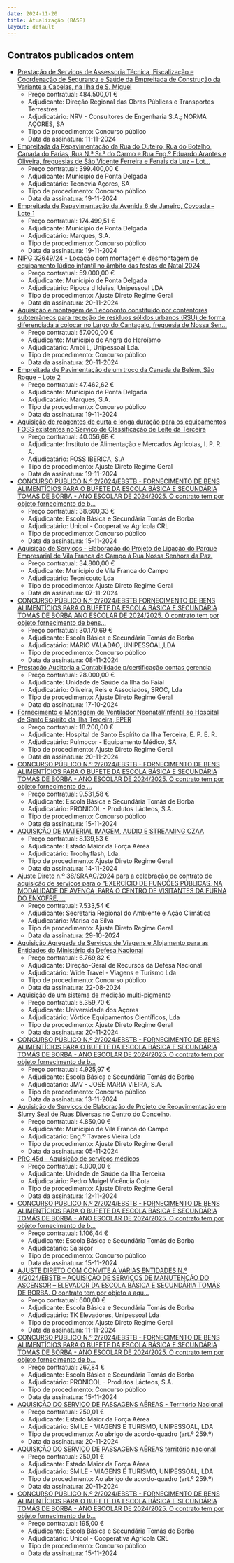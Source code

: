 ```yaml
---
date: 2024-11-20
title: Atualização (BASE)
layout: default
---
```

## Contratos publicados ontem

* [Prestação de Serviços de Assessoria Técnica, Fiscalização e Coordenação de Segurança e Saúde da Empreitada de Construção da Variante a Capelas, na Ilha de S. Miguel](https://www.base.gov.pt/Base4/pt/detalhe/?type=contratos&id=11034173)
  * Preço contratual: 484.500,01 €
  * Adjudicante: Direção Regional das Obras Públicas e Transportes Terrestres
  * Adjudicatário: NRV - Consultores de Engenharia S.A.; NORMA AÇORES, SA
  * Tipo de procedimento: Concurso público
  * Data da assinatura: 11-11-2024
* [Empreitada da Repavimentação da Rua do Outeiro, Rua do Botelho, Canada do Farias, Rua N.ª Sr.ª do Carmo e Rua Eng.º Eduardo Arantes e Oliveira, freguesias de São Vicente Ferreira e Fenais da Luz – Lot...](https://www.base.gov.pt/Base4/pt/detalhe/?type=contratos&id=11034395)
  * Preço contratual: 399.400,00 €
  * Adjudicante: Município de Ponta Delgada
  * Adjudicatário: Tecnovia Açores, SA
  * Tipo de procedimento: Concurso público
  * Data da assinatura: 19-11-2024
* [Empreitada de Repavimentação da Avenida 6 de Janeiro, Covoada – Lote 1](https://www.base.gov.pt/Base4/pt/detalhe/?type=contratos&id=11034359)
  * Preço contratual: 174.499,51 €
  * Adjudicante: Município de Ponta Delgada
  * Adjudicatário: Marques, S.A.
  * Tipo de procedimento: Concurso público
  * Data da assinatura: 19-11-2024
* [NIPG 32649/24 - Locação com montagem e desmontagem de equipamento lúdico infantil no âmbito das festas de Natal 2024](https://www.base.gov.pt/Base4/pt/detalhe/?type=contratos&id=11035904)
  * Preço contratual: 59.000,00 €
  * Adjudicante: Município de Ponta Delgada
  * Adjudicatário: Pipoca d'Ideias, Unipessoal LDA
  * Tipo de procedimento: Ajuste Direto Regime Geral
  * Data da assinatura: 20-11-2024
* [Aquisição e montagem de 1 ecoponto constituído por contentores subterrâneos para receção de resíduos sólidos urbanos (RSU) de forma diferenciada a colocar no Largo do Cantagalo, freguesia de Nossa Sen...](https://www.base.gov.pt/Base4/pt/detalhe/?type=contratos&id=11035619)
  * Preço contratual: 57.000,00 €
  * Adjudicante: Município de Angra do Heroísmo
  * Adjudicatário: Ambi L, Unipessoal Lda.
  * Tipo de procedimento: Concurso público
  * Data da assinatura: 20-11-2024
* [Empreitada de Pavimentação de um troço da Canada de Belém, São Roque – Lote 2](https://www.base.gov.pt/Base4/pt/detalhe/?type=contratos&id=11034378)
  * Preço contratual: 47.462,62 €
  * Adjudicante: Município de Ponta Delgada
  * Adjudicatário: Marques, S.A.
  * Tipo de procedimento: Concurso público
  * Data da assinatura: 19-11-2024
* [Aquisição de reagentes de curta e longa duração para os equipamentos FOSS existentes no Serviço de Classificação de Leite da Terceira](https://www.base.gov.pt/Base4/pt/detalhe/?type=contratos&id=11034131)
  * Preço contratual: 40.056,68 €
  * Adjudicante: Instituto de Alimentação e Mercados Agrícolas, I. P. R. A.
  * Adjudicatário: FOSS IBERICA, S.A
  * Tipo de procedimento: Ajuste Direto Regime Geral
  * Data da assinatura: 19-11-2024
* [CONCURSO PÚBLICO N.º 2/2024/EBSTB - FORNECIMENTO DE BENS ALIMENTÍCIOS PARA O BUFETE DA ESCOLA BÁSICA E SECUNDÁRIA TOMÁS DE BORBA - ANO ESCOLAR DE 2024/2025. O contrato tem por objeto fornecimento de b...](https://www.base.gov.pt/Base4/pt/detalhe/?type=contratos&id=11036084)
  * Preço contratual: 38.600,33 €
  * Adjudicante: Escola Básica e Secundária Tomás de Borba
  * Adjudicatário: Unicol - Cooperativa Agrícola CRL
  * Tipo de procedimento: Concurso público
  * Data da assinatura: 15-11-2024
* [Aquisição de Serviços - Elaboração do Projeto de Ligação do Parque Empresarial de Vila Franca do Campo à Rua Nossa Senhora da Paz.](https://www.base.gov.pt/Base4/pt/detalhe/?type=contratos&id=11034842)
  * Preço contratual: 34.800,00 €
  * Adjudicante: Município de Vila Franca do Campo
  * Adjudicatário: Tecnicouto Lda
  * Tipo de procedimento: Ajuste Direto Regime Geral
  * Data da assinatura: 07-11-2024
* [CONCURSO PÚBLICO N.º 2/2024/EBSTB FORNECIMENTO DE BENS ALIMENTÍCIOS PARA O BUFETE  DA ESCOLA BÁSICA E SECUNDÁRIA TOMÁS DE BORBA ANO ESCOLAR DE 2024/2025. O contrato tem por objeto fornecimento de bens...](https://www.base.gov.pt/Base4/pt/detalhe/?type=contratos&id=11036009)
  * Preço contratual: 30.170,69 €
  * Adjudicante: Escola Básica e Secundária Tomás de Borba
  * Adjudicatário: MARIO VALADAO, UNIPESSOAL,LDA
  * Tipo de procedimento: Concurso público
  * Data da assinatura: 08-11-2024
* [Prestação Auditoria a Contabilidade p/certificação contas gerencia](https://www.base.gov.pt/Base4/pt/detalhe/?type=contratos&id=11035578)
  * Preço contratual: 28.000,00 €
  * Adjudicante: Unidade de Saúde da Ilha do Faial
  * Adjudicatário: Oliveira, Reis e Associados, SROC, Lda
  * Tipo de procedimento: Ajuste Direto Regime Geral
  * Data da assinatura: 17-10-2024
* [Fornecimento e Montagem de Ventilador Neonatal/Infantil ao Hospital de Santo Espírito da Ilha Terceira, EPER](https://www.base.gov.pt/Base4/pt/detalhe/?type=contratos&id=11035818)
  * Preço contratual: 18.200,00 €
  * Adjudicante: Hospital de Santo Espírito da Ilha Terceira, E. P. E. R.
  * Adjudicatário: Pulmocor - Equipamento Médico, SA
  * Tipo de procedimento: Ajuste Direto Regime Geral
  * Data da assinatura: 20-11-2024
* [CONCURSO PÚBLICO N.º 2/2024/EBSTB - FORNECIMENTO DE BENS ALIMENTÍCIOS PARA O BUFETE  DA ESCOLA BÁSICA E SECUNDÁRIA TOMÁS DE BORBA - ANO ESCOLAR DE 2024/2025. O contrato tem por objeto fornecimento de ...](https://www.base.gov.pt/Base4/pt/detalhe/?type=contratos&id=11035940)
  * Preço contratual: 9.531,58 €
  * Adjudicante: Escola Básica e Secundária Tomás de Borba
  * Adjudicatário: PRONICOL - Produtos Lácteos, S.A.
  * Tipo de procedimento: Concurso público
  * Data da assinatura: 15-11-2024
* [AQUISIÇÃO DE MATERIAL IMAGEM, AUDIO E STREAMING CZAA](https://www.base.gov.pt/Base4/pt/detalhe/?type=contratos&id=11034031)
  * Preço contratual: 8.139,53 €
  * Adjudicante: Estado Maior da Força Aérea
  * Adjudicatário: Trophyflash, Lda.
  * Tipo de procedimento: Ajuste Direto Regime Geral
  * Data da assinatura: 14-11-2024
* [Ajuste Direto n.º 38/SRAAC/2024 para a celebração de contrato de aquisição de serviços para o “EXERCÍCIO DE FUNÇÕES PÚBLICAS, NA MODALIDADE DE AVENÇA, PARA O CENTRO DE VISITANTES DA FURNA DO ENXOFRE, ...](https://www.base.gov.pt/Base4/pt/detalhe/?type=contratos&id=11034705)
  * Preço contratual: 7.533,54 €
  * Adjudicante: Secretaria Regional do Ambiente e Ação Climática
  * Adjudicatário: Marisa da Silva
  * Tipo de procedimento: Ajuste Direto Regime Geral
  * Data da assinatura: 29-10-2024
* [Aquisição Agregada de Serviços de Viagens e Alojamento para as Entidades do Ministério da Defesa Nacional](https://www.base.gov.pt/Base4/pt/detalhe/?type=contratos&id=11035668)
  * Preço contratual: 6.769,82 €
  * Adjudicante: Direção-Geral de Recursos da Defesa Nacional
  * Adjudicatário: Wide Travel - Viagens e Turismo Lda
  * Tipo de procedimento: Concurso público
  * Data da assinatura: 22-08-2024
* [Aquisição de um sistema de medição multi-pigmento](https://www.base.gov.pt/Base4/pt/detalhe/?type=contratos&id=11034942)
  * Preço contratual: 5.359,70 €
  * Adjudicante: Universidade dos Açores
  * Adjudicatário: Vórtice Equipamentos Científicos, Lda
  * Tipo de procedimento: Ajuste Direto Regime Geral
  * Data da assinatura: 20-11-2024
* [CONCURSO PÚBLICO N.º 2/2024/EBSTB - FORNECIMENTO DE BENS ALIMENTÍCIOS PARA O BUFETE DA ESCOLA BÁSICA E SECUNDÁRIA TOMÁS DE BORBA - ANO ESCOLAR DE 2024/2025. O contrato tem por objeto fornecimento de b...](https://www.base.gov.pt/Base4/pt/detalhe/?type=contratos&id=11036221)
  * Preço contratual: 4.925,97 €
  * Adjudicante: Escola Básica e Secundária Tomás de Borba
  * Adjudicatário: JMV - JOSÉ MARIA VIEIRA, S.A.
  * Tipo de procedimento: Concurso público
  * Data da assinatura: 13-11-2024
* [Aquisição de Serviços de Elaboração de Projeto de Repavimentação em Slurry Seal de Ruas Diversas no Centro do Concelho.](https://www.base.gov.pt/Base4/pt/detalhe/?type=contratos&id=11034757)
  * Preço contratual: 4.850,00 €
  * Adjudicante: Município de Vila Franca do Campo
  * Adjudicatário: Eng.º Tavares Vieira Lda
  * Tipo de procedimento: Ajuste Direto Regime Geral
  * Data da assinatura: 05-11-2024
* [PRC 45d - Aquisição de serviços médicos](https://www.base.gov.pt/Base4/pt/detalhe/?type=contratos&id=11034078)
  * Preço contratual: 4.800,00 €
  * Adjudicante: Unidade de Saúde da Ilha Terceira
  * Adjudicatário: Pedro Muigel Vicência Cota
  * Tipo de procedimento: Ajuste Direto Regime Geral
  * Data da assinatura: 12-11-2024
* [CONCURSO PÚBLICO N.º 2/2024/EBSTB - FORNECIMENTO DE BENS ALIMENTÍCIOS PARA O BUFETE DA ESCOLA BÁSICA E SECUNDÁRIA TOMÁS DE BORBA - ANO ESCOLAR DE 2024/2025. O contrato tem por objeto fornecimento de b...](https://www.base.gov.pt/Base4/pt/detalhe/?type=contratos&id=11036152)
  * Preço contratual: 1.106,44 €
  * Adjudicante: Escola Básica e Secundária Tomás de Borba
  * Adjudicatário: Salsiçor
  * Tipo de procedimento: Concurso público
  * Data da assinatura: 15-11-2024
* [AJUSTE DIRETO COM CONVITE A VÁRIAS ENTIDADES N.º 4/2024/EBSTB – AQUISIÇÃO DE SERVIÇOS DE MANUTENÇÃO DO ASCENSOR – ELEVADOR DA ESCOLA BÁSICA E SECUNDÁRIA TOMÁS DE BORBA. O contrato tem por objeto a aqu...](https://www.base.gov.pt/Base4/pt/detalhe/?type=contratos&id=11034990)
  * Preço contratual: 600,00 €
  * Adjudicante: Escola Básica e Secundária Tomás de Borba
  * Adjudicatário: TK Elevadores, Unipessoal Lda
  * Tipo de procedimento: Ajuste Direto Regime Geral
  * Data da assinatura: 11-11-2024
* [CONCURSO PÚBLICO N.º 2/2024/EBSTB - FORNECIMENTO DE BENS ALIMENTÍCIOS PARA O BUFETE DA ESCOLA BÁSICA E SECUNDÁRIA TOMÁS DE BORBA - ANO ESCOLAR DE 2024/2025. O contrato tem por objeto fornecimento de b...](https://www.base.gov.pt/Base4/pt/detalhe/?type=contratos&id=11036379)
  * Preço contratual: 267,84 €
  * Adjudicante: Escola Básica e Secundária Tomás de Borba
  * Adjudicatário: PRONICOL - Produtos Lácteos, S.A.
  * Tipo de procedimento: Concurso público
  * Data da assinatura: 15-11-2024
* [AQUISIÇÃO DO SERVIÇO DE PASSAGENS AÉREAS - Território Nacional](https://www.base.gov.pt/Base4/pt/detalhe/?type=contratos&id=11035013)
  * Preço contratual: 250,01 €
  * Adjudicante: Estado Maior da Força Aérea
  * Adjudicatário: SMILE - VIAGENS E TURISMO, UNIPESSOAL, LDA
  * Tipo de procedimento: Ao abrigo de acordo-quadro (art.º 259.º)
  * Data da assinatura: 20-11-2024
* [AQUISIÇÃO DO SERVIÇO DE PASSAGENS AÉREAS território nacional](https://www.base.gov.pt/Base4/pt/detalhe/?type=contratos&id=11035061)
  * Preço contratual: 250,01 €
  * Adjudicante: Estado Maior da Força Aérea
  * Adjudicatário: SMILE - VIAGENS E TURISMO, UNIPESSOAL, LDA
  * Tipo de procedimento: Ao abrigo de acordo-quadro (art.º 259.º)
  * Data da assinatura: 20-11-2024
* [CONCURSO PÚBLICO N.º 2/2024/EBSTB - FORNECIMENTO DE BENS ALIMENTÍCIOS PARA O BUFETE DA ESCOLA BÁSICA E SECUNDÁRIA TOMÁS DE BORBA - ANO ESCOLAR DE 2024/2025. O contrato tem por objeto fornecimento de b...](https://www.base.gov.pt/Base4/pt/detalhe/?type=contratos&id=11036275)
  * Preço contratual: 195,00 €
  * Adjudicante: Escola Básica e Secundária Tomás de Borba
  * Adjudicatário: Unicol - Cooperativa Agrícola CRL
  * Tipo de procedimento: Concurso público
  * Data da assinatura: 15-11-2024
